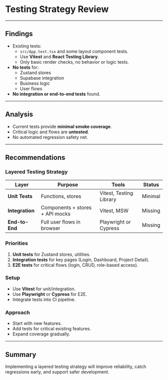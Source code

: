 # Testing Strategy Review

---

## Findings

- Existing tests:
  - `src/App.test.tsx` and some layout component tests.
  - Use **Vitest** and **React Testing Library**.
  - Only basic render checks, no behavior or logic tests.
- **No tests** for:
  - Zustand stores
  - Supabase integration
  - Business logic
  - User flows
- **No integration or end-to-end tests** found.

---

## Analysis

- Current tests provide **minimal smoke coverage**.
- Critical logic and flows are **untested**.
- No automated regression safety net.

---

## Recommendations

### Layered Testing Strategy

| Layer             | Purpose                                   | Tools                        | Status          |
|-------------------|-------------------------------------------|------------------------------|-----------------|
| **Unit Tests**    | Functions, stores                         | Vitest, Testing Library      | Minimal         |
| **Integration**   | Components + stores + API mocks           | Vitest, MSW                  | Missing         |
| **End-to-End**    | Full user flows in browser                | Playwright or Cypress        | Missing         |

### Priorities

1. **Unit tests** for Zustand stores, utilities.
2. **Integration tests** for key pages (Login, Dashboard, Project Detail).
3. **E2E tests** for critical flows (login, CRUD, role-based access).

### Setup

- Use **Vitest** for unit/integration.
- Use **Playwright** or **Cypress** for E2E.
- Integrate tests into CI pipeline.

### Approach

- Start with new features.
- Add tests for critical existing features.
- Expand coverage gradually.

---

## Summary

Implementing a layered testing strategy will improve reliability, catch regressions early, and support safer development.